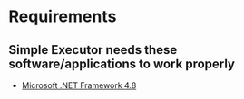 # Requirements

## Simple Executor needs these software/applications to work properly
- [Microsoft .NET Framework 4.8](https://dotnet.microsoft.com/en-us/download/dotnet-framework)

